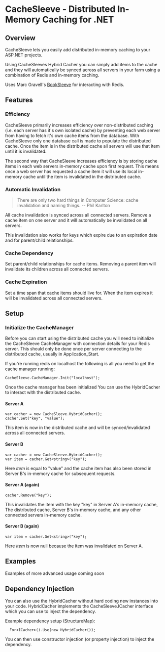 CacheSleeve - Distributed In-Memory Caching for .NET
===========


Overview
--------
CacheSleeve lets you easily add distributed in-memory caching to your ASP.NET projects.

Using CacheSleeves Hybrid Cacher you can simply add items to the cache and they will automatically be synced across all servers in your farm using a combination of Redis and in-memory caching.

Uses Marc Gravell's [BookSleeve](https://code.google.com/p/booksleeve/) for interacting with Redis.

Features
--------
### Efficiency

CacheSleeve primarily increases efficiency over non-distributed caching (i.e. each server has it's own isolated cache) by preventing each web server from having to fetch it's own cache items from the database.
With CacheSleeve only one database call is made to populate the distributed cache. Once the item is in the distributed cache all servers will use that item until it is invalidated.

The second way that CacheSleeve increases efficiency is by storing cache items in each web servers in-memory cache upon first request. This means once a web server has requested a cache item
it will use its local in-memory cache until the item is invalidated in the distributed cache. 


### Automatic Invalidation

> There are only two hard things in Computer Science: cache invalidation and naming things.
>             -- Phil Karlton

All cache invalidation is synced across all connected servers. Remove a cache item on one server and it will automatically be invalidated on all servers.

This invalidation also works for keys which expire due to an expiration date and for parent/child relationships.


### Cache Dependency

Set parent/child relationships for cache items. Removing a parent item will invalidate its children across all connected servers.


### Cache Expiration

Set a time span that cache items should live for. When the item expires it will be invalidated across all connected servers.


Setup
-----
### Initialize the CacheManager

Before you can start using the distributed cache you will need to initialize the CacheSleeve CacheManager with connection details for your Redis server.
This should only be done once per server connecting to the distributed cache, usually in Application_Start.

If you're running redis on localhost the following is all you need to get the cache manager running:

```
CacheSleeve.CacheManager.Init("localhost");
```

Once the cache manager has been initialized You can use the HybridCacher to interact with the distributed cache.

#### Server A
```
var cacher = new CacheSleeve.HybridCacher();
cacher.Set("key", "value");
```

This item is now in the distributed cache and will be synced/invalidated across all connected servers.

#### Server B
```
var cacher = new CacheSleeve.HybridCacher();
var item = cacher.Get<string>("key");
```

Here _item_ is equal to "value" and the cache item has also been stored in Server B's in-memory cache for subsequent requests.

#### Server A (again)
```
cacher.Remove("key");
```

This invalidates the item with the key "key" in Server A's in-memory cache, The distributed cache, Server B's in-memory cache, and any other connected servers in-memory cache.

#### Server B (again)
```
var item = cacher.Get<string>("key");
```

Here _item_ is now null because the item was invalidated on Server A.


Examples
--------
Examples of more advanced usage coming soon


Dependency Injection
--------------------
You can also use the HybridCacher without hard coding new instances into your code. HybridCacher implements the CacheSleeve.ICacher interface which you can use to inject the dependency.

Example dependency setup (StructureMap):
```
  For<ICacher>().Use(new HybridCacher());
```

You can then use constructor injection (or property injection) to inject the dependency.